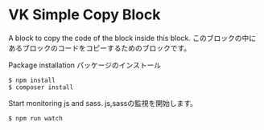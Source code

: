 # VK Simple Copy Block

A block to copy the code of the block inside this block.
このブロックの中にあるブロックのコードをコピーするためのブロックです。

Package installation
パッケージのインストール
```
$ npm install
$ composer install
```
Start monitoring js and sass.
js,sassの監視を開始します。
```
$ npm run watch
``` 
